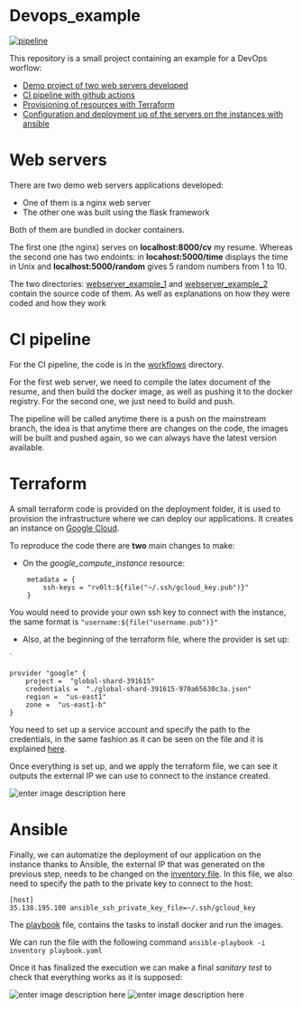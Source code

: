 # Devops_example

[![pipeline](https://github.com/rv0lt/devops_example/actions/workflows/actions.yml/badge.svg)](https://github.com/rv0lt/devops_example/actions/workflows/actions.yml)

This repository is a small project containing an example for a DevOps worflow:

- [Demo project of two web servers developed](#web-servers)
 - [CI pipeline with github actions](#ci-pipeline)
 - [Provisioning of resources with Terraform](#terraform)
 - [Configuration and deployment up of the servers on the instances with ansible](#ansible)

# Web servers

There are two demo web servers applications developed:

 - One of them is a nginx web server
 - The other one was built using the flask framework

Both of them are bundled in docker containers.

The first one (the nginx) serves on **localhost:8000/cv** my resume. Whereas the second one has two endoints: in **locahost:5000/time** displays the time in Unix and **localhost:5000/random** gives 5 random numbers from 1 to 10.

The two directories: [webserver_example_1](https://github.com/rv0lt/devops_example/tree/main/webserver_example_1 "webserver_example_1") and [webserver_example_2](https://github.com/rv0lt/devops_example/tree/main/webserver_example_2 "webserver_example_1") contain the source code of them. As well as explanations on how they were coded and how they work

# CI pipeline

For the CI pipeline, the code is in the [workflows](https://github.com/rv0lt/devops_example/tree/main/.github/workflows) directory.

For the first web server, we need to compile the latex document of the resume, and then build the docker image, as well as pushing it to the docker registry. For the second one, we just need to build and push.

The pipeline will be called anytime there is a push on the mainstream branch, the idea is that anytime there are changes on the code, the images will be built and pushed again, so we can always have the latest version available.

# Terraform

A small terraform code is provided on the deployment folder, it is used to provision the infrastructure where we can deploy our applications. It creates an instance on [Google Cloud](https://cloud.google.com/free/docs/free-cloud-features#compute).

To reproduce the code there are **two** main changes to make:

 - On the *google_compute_instance* resource: 
 
        metadata = { 
	        ssh-keys = "rv0lt:${file("~/.ssh/gcloud_key.pub")}"
        }
 
You would need to provide your own ssh key to connect with the instance, the same format is `"username:${file("username.pub")}"`

 - Also, at the beginning of the terraform file, where the provider is set up:
 
`
	
	provider "google" {
		project =  "global-shard-391615"
		credentials =  "./global-shard-391615-970a65630c3a.json"
		region =  "us-east1"
		zone =  "us-east1-b"
	}

You need to set up a service account and specify the path to the credentials, in the same fashion as it can be seen on the file and it is explained [here](https://developer.hashicorp.com/terraform/tutorials/gcp-get-started/google-cloud-platform-build).

Once everything is set up, and we apply the terraform file, we can see it outputs the external IP we can use to connect to the instance created.

![enter image description here](https://i.imgur.com/cqq82bi.png)
# Ansible

Finally, we can automatize the deployment of our application on the instance thanks to Ansible, the external IP that was generated on the previous step, needs to be changed on the [inventory file](https://github.com/rv0lt/devops_example/blob/main/deployment/ansible/inventory). In this file, we also need to specify the path to the private key to connect to the host:

    [host] 
    35.138.195.100 ansible_ssh_private_key_file=~/.ssh/gcloud_key

The [playbook](https://github.com/rv0lt/devops_example/blob/main/deployment/ansible/playbook.yaml) file, contains the tasks to install docker and run the images. 

We can run the file with the following command `ansible-playbook -i inventory playbook.yaml`

Once it has finalized the execution we can make a final *sanitary test* to check that everything works as it is supposed:


![enter image description here](https://i.imgur.com/eziPG9y.png)
![enter image description here](https://i.imgur.com/8uirrzQ.png)

